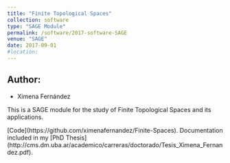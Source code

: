 ```yaml
---
title: "Finite Topological Spaces"
collection: software
type: "SAGE Module"
permalink: /software/2017-software-SAGE
venue: "SAGE"
date: 2017-09-01
#location: 
---
```


## Author:
* Ximena Fernández

<p>
This is a SAGE module for the study of Finite Topological Spaces and its applications.
</p>
[Code](https://github.com/ximenafernandez/Finite-Spaces).
Documentation included in my [PhD Thesis](http://cms.dm.uba.ar/academico/carreras/doctorado/Tesis_Ximena_Fernandez.pdf).


